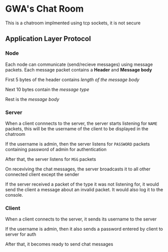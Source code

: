 # GWA's Chat Room

This is a chatroom implmented using tcp sockets, it is not secure

## Application Layer Protocol
### Node
Each node can communicate (send/recieve messages) using message packets.
Each message packet contains a **Header** and **Message body**

First 5 bytes of the header contains *length of the message body*

Next 10 bytes contain the *message type*

Rest is the *message body*

### Server
When a client connnects to the server, the server starts listening for `NAME` packets,
this will be the username of the client to be displayed in the chatroom

If the username is admin, then the server listens for `PASSWORD` packets containing
password of admin for authentication

After that, the server listens for `MSG` packets

On receviving the chat messages, the server broadcasts it to all other connected client
except the sender

If the server received a packet of the type it was not listening for, it would
send the client a message about an invalid packet. It would also log it to the console.

### Client
When a client connects to the server, it sends its username to the server

If the username is admin, then it also sends a password entered by client to server for auth

After that, it becomes ready to send chat messages